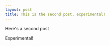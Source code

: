 ```yaml
---
layout: post
title: This is the second post, experimental!
---
```


Here's a second post

Experimental!
